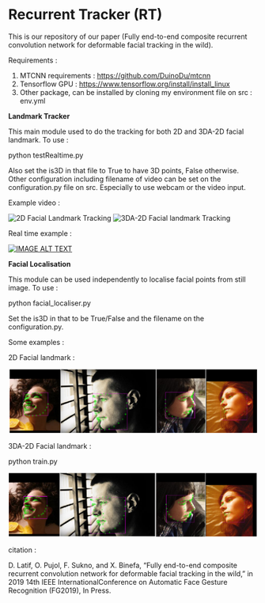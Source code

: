 # Recurrent Tracker (RT)

This is our repository of our paper (Fully  end-to-end composite recurrent convolution network for deformable facial tracking in the wild). 

Requirements : 
1. MTCNN requirements : https://github.com/DuinoDu/mtcnn
2. Tensorflow GPU : https://www.tensorflow.org/install/install_linux
3. Other package, can be installed by cloning my environment file on src : env.yml

<b> Landmark Tracker </b>

This main module used to do the tracking for both 2D and 3DA-2D facial landmark. To use : 
  
  python testRealtime.py
  
Also set the is3D in that file to True to have 3D points, False otherwise. Other configuration including filename of video can be set on the configuration.py file on src. Especially to use webcam or the video input. 

Example video : 

![2D Facial Landmark Tracking](trumpShort.gif)
![3DA-2D Facial landmark Tracking](obamaShort.gif)

Real time example : 

[![IMAGE ALT TEXT](http://img.youtube.com/vi/iUwJQelqYV4/0.jpg)](http://www.youtube.com/watch?v=iUwJQelqYV4 "Demo video of facial tracking")
  
<b> Facial Localisation </b>

This module can be used independently to localise facial points from still image. To use : 

  python facial_localiser.py 
  
Set the is3D in that to be True/False and the filename on the configuration.py.

Some examples : 

2D Facial landmark : 

![Localisation example of 2D landmark](2d.png)

3DA-2D Facial landmark : 

python train.py

![Localisation example of 3DA-2D landmark](3d.png)

citation : 

D.  Latif,  O.  Pujol,  F.  Sukno,  and  X.  Binefa,  “Fully  end-to-end composite recurrent convolution network for deformable facial tracking in the wild,” in 2019 14th IEEE InternationalConference on Automatic Face Gesture Recognition (FG2019), In Press.
